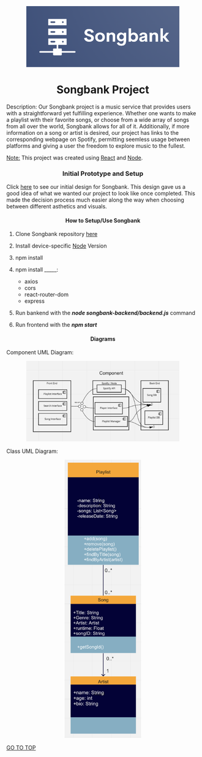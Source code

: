 <p align="center"><img src="logo.png" alt="logo" width="400"/></p>

<h1 align="center">Songbank Project</h1>

Description: Our Songbank project is a music service that provides users with a straightforward yet fulfilling experience. Whether one wants to make a playlist with their favorite songs, or choose from a wide array of songs from all over the world, Songbank allows for all of it. Additionally, if more information on a song or artist is desired, our project has links to the corresponding webpage on Spotify, permitting seemless usage between platforms and giving a user the freedom to explore music to the fullest. 

<ins>Note:</ins> This project was created using [React](https://create-react-app.dev/docs/getting-started/) and [Node](https://nodejs.org/en/docs/guides/getting-started-guide/).


<h3 align="center">Initial Prototype and Setup</h3>

Click [here](https://www.figma.com/file/gANEf0D6kaiE56LzjMf83T/Music-Bank?node-id=0%3A1) to see our initial design for Songbank. This design gave us a good idea of what we wanted our project to look like once completed. This made the decision process much easier along the way when choosing between different asthetics and visuals.


<h4 align="center">How to Setup/Use Songbank</h4>

1. Clone Songbank repository [here](https://github.com/heberman/csc307SongBank.git)

2. Install device-specific [Node](https://nodejs.org/en/download/) Version
  
3. npm install

4. npm install _____:
   * axios
   * cors
   * react-router-dom
   * express

5. Run bankend with the ***node songbank-backend/backend.js*** command

6. Run frontend with the ***npm start***


<h4 align="center">Diagrams</h4>

Component UML Diagram: <p align="center"><img src="component_uml.png" alt="component" width="400"/></p>

Class UML Diagram:<p align="center"><img src="class_uml.png" alt="class" width="200"/></p>


[GO TO TOP](#songbank-project)  
